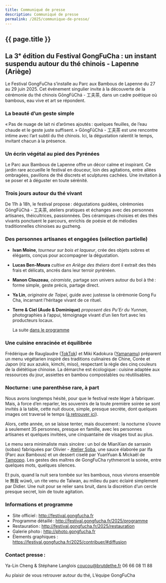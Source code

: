 ```yaml
---
title: Communiqué de presse
description: Communiqué de presse
permalink: /2025/communique-de-presse/
---
```


<section class="section">
<div class="wrapper" markdown="1">

# {{ page.title }}

## La 3ᵉ édition du Festival GongFuCha : un instant suspendu autour du thé chinois - Lapenne (Ariège)

Le Festival GongFuCha s’installe au Parc aux Bambous de Lapenne du 27 au 29 juin 2025. Cet événement singulier invite à la découverte de la cérémonie du thé chinois GōngFūChá - 工夫茶, dans un cadre poétique où bambous, eau vive et art se répondent.

### La beauté d’un geste simple
« Pas de nuage de lait ni d’arômes ajoutés : quelques feuilles, de l’eau chaude et le geste juste suffisent. » GōngFūChá - 工夫茶 est une rencontre intime avec l’art subtil du thé chinois. Ici, la dégustation ralentit le temps, invitant chacun à la présence.

### Un écrin végétal au pied des Pyrénées
Le Parc aux Bambous de Lapenne offre un décor calme et inspirant. Ce jardin rare accueille le festival en douceur, loin des agitations, entre allées ombragées, pavillons de thé discrets et sculptures cachées. Une invitation à se poser et à déguster en toute sérénité.

### Trois jours autour du thé vivant
De 11h à 18h, le festival propose : dégustations guidées, cérémonies GōngFūChá - 工夫茶, ateliers pratiques et échanges avec des personnes artisanes, théicultrices, passionnées. Des céramiques choisies et des thés vivants ponctuent le parcours, enrichis de poésie et de mélodies traditionnelles chinoises au guzheng.

### Des personnes artisanes et engagées (sélection partielle)

- **Ivan Moine**, *tourneur sur bois et laqueur*, crée des objets sobres et élégants, conçus pour accompagner la dégustation.
    
-   **Lucas Ben-Moura** *cultive en Ariège des théiers* dont il extrait des thés frais et délicats, ancrés dans leur terroir pyrénéen.
    
-   **Manon Clouzeau**, *céramiste*, partage son univers autour du bol à thé : forme simple, geste précis, partage direct.
    
-   **Ya Lin**, *originaire de Taipei*, guide avec justesse la cérémonie Gong Fu Cha, incarnant l’héritage vivant de ce rituel.
    
-   **Terre & Ciel (Aude & Dominique)** *proposent des Pu’Er du Yunnan*, photographies à l’appui, témoignage vivant d’un lien fort avec les producteurs locaux.
    
    La suite [dans le programme](https://festival.gongfucha.fr/2025/programme)
    

### Une cuisine enracinée et équilibrée
Frédérique de Rauglaudre ([TokTok](https://toktoklab.fr/)) et Miki Kadokura ([Yamanamu](https://www.yamanamu.fr/)) préparent un menu végétarien inspiré des traditions culinaires de Chine, Corée et Japon (riz aux azukis, kimchi, miso), respectant la règle des cinq couleurs de la diététique chinoise. La démarche est écologique : cuisine adaptée aux ressources du jour, assiettes en bambou compostables ou réutilisables.

### Nocturne : une parenthèse rare, à part
Nous avons longtemps hésité, pour que le festival reste léger à fabriquer. Mais, à force d’en reparler, les souvenirs de la toute première soirée se sont invités à la table, cette nuit douce, simple, presque secrète, dont quelques images ont traversé le temps ([à retrouver ici](https://www.instagram.com/stories/highlights/17898406361678997/)).

Alors, cette année, on se laisse tenter, mais doucement : la nocturne s’ouvre à seulement 35 personnes, presque en famille, avec les personnes artisanes et quelques invitées, une cinquantaine de visages tout au plus.

Le menu sera minimaliste mais sincère : un bol de MianXian de sarrasin (sobas) fabriquées par Olivier - [Atelier Soba](https://atelier-soba.com/a-propos-de/), une sauce élaborée par Ifa (Parc aux Bambous) et un dessert ciselé par YuanYuan & Mickaël de [Tampopo](https://tampopo.bio/). Les gestes des maîtres de GongFuCha rythmeront la soirée, entre quelques mots, quelques silences.

Et puis, quand la nuit sera tombée sur les bambous, nous vivrons ensemble le 無我 wúwǒ, un rite venu de Taïwan, au milieu du parc éclairé simplement par Didier. Une nuit pour se relier sans bruit, dans la discrétion d’un cercle presque secret, loin de toute agitation.

### Informations et programme

- Site officiel : http://festival.gongfucha.fr
- Programme détaillé : http://festival.gongfucha.fr/2025/programme
- Restauration : http://festival.gongfucha.fr/2025/restauration
- Galerie photo : http://photo.gongfucha.fr
- Élements graphiques : https://festival.gongfucha.fr/2025/contribuer/#diffusion

### Contact presse :
Ya-Lin Cheng & Stéphane Langlois
coucou@brutdethe.fr
06 66 08 11 88

Au plaisir de vous retrouver autour du thé,
L’équipe GongFuCha

</div>
</section>
